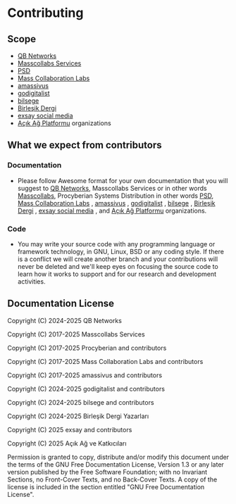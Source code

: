 # Contributing

## Scope 

* [QB Networks](https://source.masscollabs.xyz/qbnetworks)
* [Masscollabs Services](https://source.masscollabs.xyz/masscollabs)
* [PSD](https://source.masscollabs.xyz/procyberian)
* [Mass Collaboration Labs](https://source.masscollabs.xyz/masscollaborationlabs)
* [amassivus](https://source.masscollabs.xyz/amassivus)
* [godigitalist](https://source.masscollabs.xyz/godigitalist)
* [bilsege](https://source.masscollabs.xyz/bilsege)
* [Birleşik Dergi](https://source.masscollabs.xyz/birlesikxyz)
* [exsay social media](https://source.masscollabs.xyz/exsayxyz)
* [Açık Ağ Platformu](https://source.masscollabs.xyz/acikag) organizations

## What we expect from contributors

### Documentation

* Please follow Awesome format for your own documentation that you will suggest to [QB Networks](https://source.masscollabs.xyz/qbnetworks), Masscollabs Services or in other words [Masscollabs](https://source.masscollabs.xyz/masscollabs), Procyberian Systems Distribution in other words [PSD](https://source.masscollabs.xyz/procyberian), [Mass Collaboration Labs](https://source.masscollabs.xyz/masscollaborationlabs) , [amassivus](https://source.masscollabs.xyz/amassivus) , [godigitalist](https://source.masscollabs.xyz/godigitalist) , [bilsege](https://source.masscollabs.xyz/bilsege) , [Birleşik Dergi](https://source.masscollabs.xyz/birlesikxyz) , [exsay social media](https://source.masscollabs.xyz/exsayxyz) , and [Açık Ağ Platformu](https://source.masscollabs.xyz/acikag) organizations.

### Code

* You may write your source code with any programming language or framework technology, in GNU, Linux, BSD or any coding style. If there is a conflict we will create another branch and your contributions will never be deleted and we'll keep eyes on focusing the source code to learn how it works to support and for our research and development activities.

## Documentation License

Copyright (C)  2024-2025  QB Networks

Copyright (C)  2017-2025  Masscollabs Services

Copyright (C)  2017-2025  Procyberian and contributors

Copyright (C)  2017-2025  Mass Collaboration Labs and contributors

Copyright (C)  2017-2025  amassivus and contributors

Copyright (C) 2024-2025 godigitalist and contributors

Copyright (C) 2024-2025 bilsege and contributors

Copyright (C) 2024-2025  Birleşik Dergi Yazarları

Copyright (C) 2025  exsay and contributors

Copyright (C) 2025  Açık Ağ ve Katkıcıları

Permission is granted to copy, distribute and/or modify this document
under the terms of the GNU Free Documentation License, Version 1.3
or any later version published by the Free Software Foundation;
with no Invariant Sections, no Front-Cover Texts, and no Back-Cover Texts.
A copy of the license is included in the section entitled "GNU
Free Documentation License".

